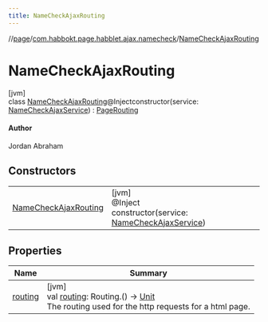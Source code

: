 ```yaml
---
title: NameCheckAjaxRouting
---
```

//[page](../../../index.html)/[com.habbokt.page.habblet.ajax.namecheck](../index.html)/[NameCheckAjaxRouting](index.html)



# NameCheckAjaxRouting



[jvm]\
class [NameCheckAjaxRouting](index.html)@Injectconstructor(service: [NameCheckAjaxService](../-name-check-ajax-service/index.html)) : [PageRouting](../../com.habbokt.page/-page-routing/index.html)

#### Author



Jordan Abraham



## Constructors


| | |
|---|---|
| [NameCheckAjaxRouting](-name-check-ajax-routing.html) | [jvm]<br>@Inject<br>constructor(service: [NameCheckAjaxService](../-name-check-ajax-service/index.html)) |


## Properties


| Name | Summary |
|---|---|
| [routing](../../com.habbokt.page/-page-routing/routing.html) | [jvm]<br>val [routing](../../com.habbokt.page/-page-routing/routing.html): Routing.() -&gt; [Unit](https://kotlinlang.org/api/latest/jvm/stdlib/kotlin/-unit/index.html)<br>The routing used for the http requests for a html page. |

